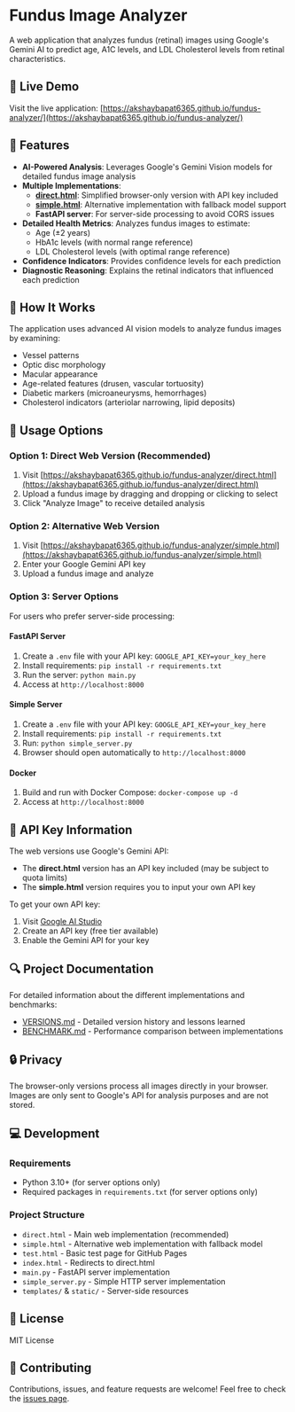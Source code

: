 # Fundus Image Analyzer

A web application that analyzes fundus (retinal) images using Google's Gemini AI to predict age, A1C levels, and LDL Cholesterol levels from retinal characteristics.

## 🚀 Live Demo

Visit the live application: [https://akshaybapat6365.github.io/fundus-analyzer/](https://akshaybapat6365.github.io/fundus-analyzer/)

## 🌟 Features

- **AI-Powered Analysis**: Leverages Google's Gemini Vision models for detailed fundus image analysis
- **Multiple Implementations**: 
  - **[direct.html](https://akshaybapat6365.github.io/fundus-analyzer/direct.html)**: Simplified browser-only version with API key included
  - **[simple.html](https://akshaybapat6365.github.io/fundus-analyzer/simple.html)**: Alternative implementation with fallback model support
  - **FastAPI server**: For server-side processing to avoid CORS issues
- **Detailed Health Metrics**: Analyzes fundus images to estimate:
  - Age (±2 years)
  - HbA1c levels (with normal range reference)
  - LDL Cholesterol levels (with optimal range reference)
- **Confidence Indicators**: Provides confidence levels for each prediction
- **Diagnostic Reasoning**: Explains the retinal indicators that influenced each prediction

## 🧠 How It Works

The application uses advanced AI vision models to analyze fundus images by examining:
- Vessel patterns
- Optic disc morphology
- Macular appearance
- Age-related features (drusen, vascular tortuosity)
- Diabetic markers (microaneurysms, hemorrhages)
- Cholesterol indicators (arteriolar narrowing, lipid deposits)

## 📱 Usage Options

### Option 1: Direct Web Version (Recommended)
1. Visit [https://akshaybapat6365.github.io/fundus-analyzer/direct.html](https://akshaybapat6365.github.io/fundus-analyzer/direct.html)
2. Upload a fundus image by dragging and dropping or clicking to select
3. Click "Analyze Image" to receive detailed analysis

### Option 2: Alternative Web Version
1. Visit [https://akshaybapat6365.github.io/fundus-analyzer/simple.html](https://akshaybapat6365.github.io/fundus-analyzer/simple.html)
2. Enter your Google Gemini API key
3. Upload a fundus image and analyze

### Option 3: Server Options
For users who prefer server-side processing:

#### FastAPI Server
1. Create a `.env` file with your API key: `GOOGLE_API_KEY=your_key_here`
2. Install requirements: `pip install -r requirements.txt`
3. Run the server: `python main.py`
4. Access at `http://localhost:8000`

#### Simple Server
1. Create a `.env` file with your API key: `GOOGLE_API_KEY=your_key_here`
2. Install requirements: `pip install -r requirements.txt`
3. Run: `python simple_server.py`
4. Browser should open automatically to `http://localhost:8000`

#### Docker
1. Build and run with Docker Compose: `docker-compose up -d`
2. Access at `http://localhost:8000`

## 🔑 API Key Information

The web versions use Google's Gemini API:
- The **direct.html** version has an API key included (may be subject to quota limits)
- The **simple.html** version requires you to input your own API key

To get your own API key:
1. Visit [Google AI Studio](https://makersuite.google.com/app/apikey)
2. Create an API key (free tier available)
3. Enable the Gemini API for your key

## 🔍 Project Documentation

For detailed information about the different implementations and benchmarks:
- [VERSIONS.md](https://github.com/akshaybapat6365/fundus-analyzer/blob/main/VERSIONS.md) - Detailed version history and lessons learned
- [BENCHMARK.md](https://github.com/akshaybapat6365/fundus-analyzer/blob/main/BENCHMARK.md) - Performance comparison between implementations

## 🔒 Privacy

The browser-only versions process all images directly in your browser. Images are only sent to Google's API for analysis purposes and are not stored.

## 💻 Development

### Requirements
- Python 3.10+ (for server options only)
- Required packages in `requirements.txt` (for server options only)

### Project Structure
- `direct.html` - Main web implementation (recommended)
- `simple.html` - Alternative web implementation with fallback model
- `test.html` - Basic test page for GitHub Pages
- `index.html` - Redirects to direct.html
- `main.py` - FastAPI server implementation
- `simple_server.py` - Simple HTTP server implementation
- `templates/` & `static/` - Server-side resources

## 📄 License

MIT License

## 👥 Contributing

Contributions, issues, and feature requests are welcome! Feel free to check the [issues page](https://github.com/akshaybapat6365/fundus-analyzer/issues). 